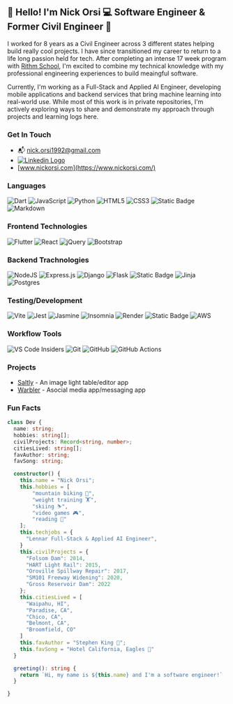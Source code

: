 ## 👋 Hello! I'm Nick Orsi 💻 Software Engineer & Former Civil Engineer 🚧

I worked for 8 years as a Civil Engineer across 3 different states helping build really cool projects. I have since transitioned my career to return to a life long passion held for tech. After completing an intense 17 week program with [Rithm School](https://www.rithmschool.com/), I'm excited to combine my technical knowledge with my professional engineering experiences to build meaingful software.

Currently, I'm working as a Full-Stack and Applied AI Engineer, developing mobile applications and backend services that bring machine learning into real-world use. While most of this work is in private repositories, I'm actively exploring ways to share and demonstrate my approach through projects and learning logs here.

### Get In Touch
* 📬 nick.orsi1992@gmail.com
* [<img src="https://img.shields.io/badge/linkedin-%230077B5.svg?style=for-the-badge&logo=linkedin&logoColor=white" alt="Linkedin Logo">](https://www.linkedin.com/in/nicholas-orsi-18ab8382/)
* [www.nickorsi.com](https://www.nickorsi.com/)

### Languages
![Dart](https://img.shields.io/badge/dart-%230175C2.svg?style=for-the-badge&logo=dart&logoColor=white)
![JavaScript](https://img.shields.io/badge/javascript-%23323330.svg?style=for-the-badge&logo=javascript&logoColor=%23F7DF1E)
![Python](https://img.shields.io/badge/python-3670A0?style=for-the-badge&logo=python&logoColor=ffdd54)
![HTML5](https://img.shields.io/badge/html5-%23E34F26.svg?style=for-the-badge&logo=html5&logoColor=white)
![CSS3](https://img.shields.io/badge/css3-%231572B6.svg?style=for-the-badge&logo=css3&logoColor=white)
![Static Badge](https://img.shields.io/badge/SQL-%231375D6?style=for-the-badge)
![Markdown](https://img.shields.io/badge/markdown-%23000000.svg?style=for-the-badge&logo=markdown&logoColor=white)

### Frontend Technologies
![Flutter](https://img.shields.io/badge/Flutter-%2302569B.svg?style=for-the-badge&logo=Flutter&logoColor=white)
![React](https://img.shields.io/badge/react-%2320232a.svg?style=for-the-badge&logo=react&logoColor=%2361DAFB)
![jQuery](https://img.shields.io/badge/jquery-%230769AD.svg?style=for-the-badge&logo=jquery&logoColor=white)
![Bootstrap](https://img.shields.io/badge/bootstrap-%238511FA.svg?style=for-the-badge&logo=bootstrap&logoColor=white)

### Backend Trachnologies
![NodeJS](https://img.shields.io/badge/node.js-6DA55F?style=for-the-badge&logo=node.js&logoColor=white)
![Express.js](https://img.shields.io/badge/express.js-%23404d59.svg?style=for-the-badge&logo=express&logoColor=%2361DAFB)
![Django](https://img.shields.io/badge/django-%23092E20.svg?style=for-the-badge&logo=django&logoColor=white)
![Flask](https://img.shields.io/badge/flask-%23000.svg?style=for-the-badge&logo=flask&logoColor=white)
![Static Badge](https://img.shields.io/badge/SQLAlchemy-%23D63113?style=for-the-badge)
![Jinja](https://img.shields.io/badge/jinja-white.svg?style=for-the-badge&logo=jinja&logoColor=black)
![Postgres](https://img.shields.io/badge/postgres-%23316192.svg?style=for-the-badge&logo=postgresql&logoColor=white)

### Testing/Development
![Vite](https://img.shields.io/badge/vite-%23646CFF.svg?style=for-the-badge&logo=vite&logoColor=white)
![Jest](https://img.shields.io/badge/-jest-%23C21325?style=for-the-badge&logo=jest&logoColor=white)
![Jasmine](https://img.shields.io/badge/jasmine-%238A4182.svg?style=for-the-badge&logo=jasmine&logoColor=white)
![Insomnia](https://img.shields.io/badge/Insomnia-black?style=for-the-badge&logo=insomnia&logoColor=5849BE)
![Render](https://img.shields.io/badge/Render-%46E3B7.svg?style=for-the-badge&logo=render&logoColor=white)
![Static Badge](https://img.shields.io/badge/ElephantSQL-%233F9BBF?style=for-the-badge)
![AWS](https://img.shields.io/badge/AWS-%23FF9900.svg?style=for-the-badge&logo=amazon-aws&logoColor=white)

### Workflow Tools
![VS Code Insiders](https://img.shields.io/badge/VS%20Code%20Insiders-35b393.svg?style=for-the-badge&logo=visual-studio-code&logoColor=white)
![Git](https://img.shields.io/badge/git-%23F05033.svg?style=for-the-badge&logo=git&logoColor=white)
![GitHub](https://img.shields.io/badge/github-%23121011.svg?style=for-the-badge&logo=github&logoColor=white)
![GitHub Actions](https://img.shields.io/badge/github%20actions-%232671E5.svg?style=for-the-badge&logo=githubactions&logoColor=white)

### Projects
* [Saltly](https://github.com/nickorsi/satly) - An image light table/editor app
* [Warbler](https://github.com/nickorsi/flask-warbler) - Asocial media app/messaging app

### Fun Facts
```ts
class Dev {
  name: string;
  hobbies: string[];
  civilProjects: Record<string, number>;
  citiesLived: string[];
  favAuthor: string;
  favSong: string;

  constructor() {
    this.name = "Nick Orsi";
    this.hobbies = [
        "mountain biking 🚵",
        "weight training 🏋️",
        "skiing ⛷️",
        "video games 🎮",
        "reading 📖"
    ];
    this.techjobs = {
      "Lennar Full-Stack & Applied AI Engineer",
    }
    this.civilProjects = {
      "Folsom Dam": 2014,
      "HART Light Rail": 2015,
      "Oroville Spillway Repair": 2017,
      "SM101 Freeway Widening": 2020,
      "Gross Reservoir Dam": 2022
    };
    this.citiesLived = [
      "Waipahu, HI",
      "Paradise, CA",
      "Chico, CA",
      "Belmont, CA",
      "Broomfield, CO"
    ]
    this.favAuthor = "Stephen King 🤡";
    this.favSong = "Hotel California, Eagles 🦅"
  }

  greeting(): string {
    return `Hi, my name is ${this.name} and I'm a software engineer!`
  }

}
```